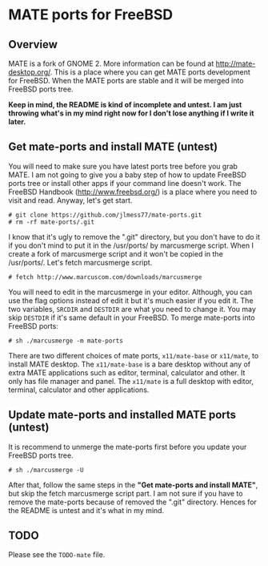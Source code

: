 MATE ports for FreeBSD
======================

Overview
--------
MATE is a fork of GNOME 2. More information can be found at http://mate-desktop.org/. This is a place where you can get MATE ports development for FreeBSD. When the MATE ports are stable and it will be merged into FreeBSD ports tree.

**Keep in mind, the README is kind of incomplete and untest. I am just throwing what's in my mind right now for I don't lose anything if I write it later.**

Get mate-ports and install MATE (untest)
-------------------------------
You will need to make sure you have latest ports tree before you grab MATE. I am not going to give you a baby step of how to update FreeBSD ports tree or install other apps if your command line doesn't work. The FreeBSD Handbook (http://www.freebsd.org/) is a place where you need to visit and read. Anyway, let's get start.

	# git clone https://github.com/jlmess77/mate-ports.git
	# rm -rf mate-ports/.git

I know that it's ugly to remove the ".git" directory, but you don't have to do it if you don't mind to put it in the /usr/ports/ by marcusmerge script. When I create a fork of marcusmerge script and it won't be copied in the /usr/ports/. Let's fetch marcusmerge script.

	# fetch http://www.marcuscom.com/downloads/marcusmerge

You will need to edit in the marcusmerge in your editor. Although, you can use the flag options instead of edit it but it's much easier if you edit it. The two variables, `SRCDIR` and `DESTDIR` are what you need to change it. You may skip `DESTDIR` if it's same default in your FreeBSD. To merge mate-ports into FreeBSD ports:

	# sh ./marcusmerge -m mate-ports

There are two different choices of mate ports, `x11/mate-base` or `x11/mate`, to install MATE desktop. The `x11/mate-base` is a bare desktop without any of extra MATE applications such as editor, terminal, calculator and other. It only has file manager and panel. The `x11/mate` is a full desktop with editor, terminal, calculator and other applications.

Update mate-ports and installed MATE ports (untest)
------------------------------------------
It is recommend to unmerge the mate-ports first before you update your FreeBSD ports tree.

	# sh ./marcusmerge -U

After that, follow the same steps in the **"Get mate-ports and install MATE"**, but skip the fetch marcusmerge script part. I am not sure if you have to remove the mate-ports because of removed the ".git" directory. Hences for the README is untest and it's what in my mind.

TODO
----
Please see the `TODO-mate` file.
